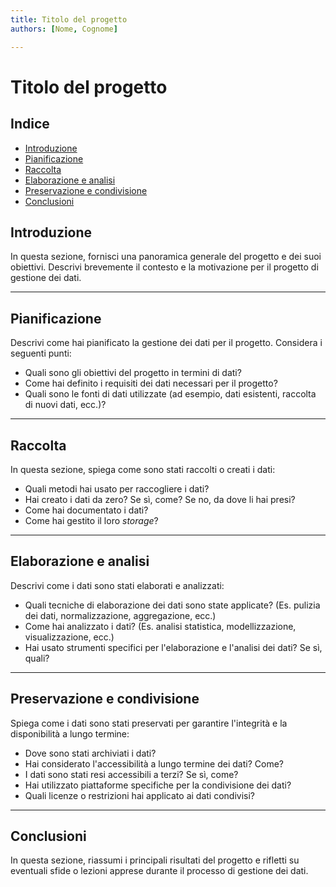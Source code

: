 ```yaml
---
title: Titolo del progetto
authors: [Nome, Cognome]

---
```


# Titolo del progetto

## Indice
- [Introduzione](#introduzione)
- [Pianificazione](#pianificazione)
- [Raccolta](#raccolta)
- [Elaborazione e analisi](#elaborazione-e-analisi)
- [Preservazione e condivisione](#preservazione-e-condivisione)
- [Conclusioni](#conclusioni)

## Introduzione
In questa sezione, fornisci una panoramica generale del progetto e dei suoi obiettivi. Descrivi brevemente il contesto e la motivazione per il progetto di gestione dei dati.

---

## Pianificazione

Descrivi come hai pianificato la gestione dei dati per il progetto. Considera i seguenti punti:
- Quali sono gli obiettivi del progetto in termini di dati?
- Come hai definito i requisiti dei dati necessari per il progetto?
- Quali sono le fonti di dati utilizzate (ad esempio, dati esistenti, raccolta di nuovi dati, ecc.)?

---

## Raccolta

In questa sezione, spiega come sono stati raccolti o creati i dati:
- Quali metodi hai usato per raccogliere i dati?
- Hai creato i dati da zero? Se sì, come? Se no, da dove li hai presi?
- Come hai documentato i dati?
- Come hai gestito il loro _storage_?

---

## Elaborazione e analisi

Descrivi come i dati sono stati elaborati e analizzati:
- Quali tecniche di elaborazione dei dati sono state applicate? (Es. pulizia dei dati, normalizzazione, aggregazione, ecc.)
- Come hai analizzato i dati? (Es. analisi statistica, modellizzazione, visualizzazione, ecc.)
- Hai usato strumenti specifici per l'elaborazione e l'analisi dei dati? Se sì, quali?

---

## Preservazione e condivisione

Spiega come i dati sono stati preservati per garantire l'integrità e la disponibilità a lungo termine:
- Dove sono stati archiviati i dati?
- Hai considerato l'accessibilità a lungo termine dei dati? Come?
- I dati sono stati resi accessibili a terzi? Se sì, come?
- Hai utilizzato piattaforme specifiche per la condivisione dei dati?
- Quali licenze o restrizioni hai applicato ai dati condivisi?

---

## Conclusioni

In questa sezione, riassumi i principali risultati del progetto e rifletti su eventuali sfide o lezioni apprese durante il processo di gestione dei dati.
